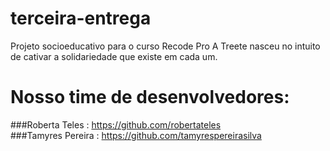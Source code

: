 # terceira-entrega
Projeto socioeducativo para o curso Recode Pro 
A Treete nasceu no intuito de cativar a solidariedade que existe em cada um. 
# Nosso time de desenvolvedores:
###Roberta Teles : https://github.com/robertateles<br>
###Tamyres Pereira : https://github.com/tamyrespereirasilva

